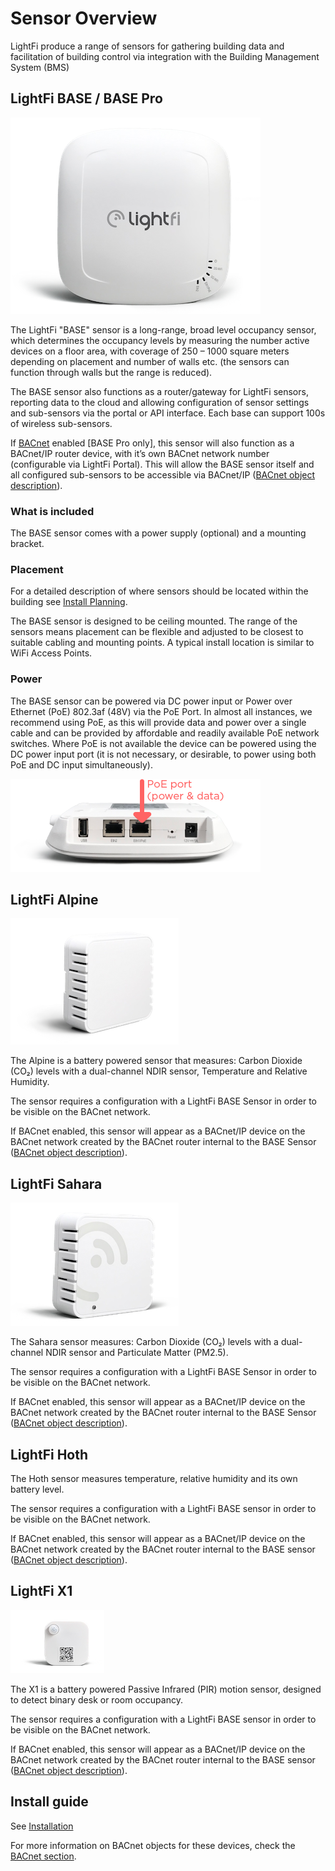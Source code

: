 # Sensor Overview

LightFi produce a range of sensors for gathering building data and facilitation of building control via integration with the Building Management System (BMS)

## LightFi BASE / BASE Pro

<!-- ![BASE sensor](../img/sensors/install/1_Base@300x.png){: style="height:300px;width:300px"} -->
![BASE sensor](../img/sensors/Overview_Base_front_400px.png)

The LightFi "BASE" sensor is a long-range, broad level occupancy sensor, which determines the occupancy levels by measuring the number active devices on a floor area, with coverage of 250 – 1000 square meters depending on placement and number of walls etc. (the sensors can function through walls but the range is reduced).

The BASE sensor also functions as a router/gateway for LightFi sensors, reporting data to the cloud and allowing configuration of sensor settings and sub-sensors via the portal or API interface.
Each base can support 100s of wireless sub-sensors.

If [BACnet](BACnet.md) enabled [BASE Pro only], this sensor will also function as a BACnet/IP router device, with it’s own BACnet network number (configurable via LightFi Portal). This will allow the BASE sensor itself and all configured sub-sensors to be accessible via BACnet/IP ([BACnet object description](BACnet.md/#lightfi-base)).

### What is included

The BASE sensor comes with a power supply (optional) and a mounting bracket.

### Placement
For a detailed description of where sensors should be located within the building
see [Install Planning](01_install_planning.md#sensor-layout).

The BASE sensor is designed to be ceiling mounted.
The range of the sensors means placement can be flexible and
adjusted to be closest to suitable cabling and mounting points.
A typical install location is similar to WiFi Access Points.

### Power
The BASE sensor can be powered via DC power input or Power over Ethernet (PoE) 802.3af
(48V) via the PoE Port. In almost all instances, we recommend using PoE, as this will
provide data and power over a single cable and can be provided
by affordable and readily available PoE network switches.
Where PoE is not available the device can be powered using the DC power input port (it is not necessary, or desirable, to power using both PoE and DC input simultaneously).

![PoE Port](../img/sensors/Base_PoE-400px.png)

## LightFi Alpine

![Alpine sensor](../img/sensors/Overview_Alpine_side.png)

The Alpine is a battery powered sensor that measures: Carbon Dioxide (CO₂) levels with a dual-channel NDIR sensor, Temperature and Relative Humidity.

The sensor requires a configuration with a LightFi BASE Sensor in order to be visible on the BACnet network.

If BACnet enabled, this sensor will appear as a BACnet/IP device on the BACnet network created by the BACnet router internal to the BASE Sensor ([BACnet object description](BACnet.md/#lightfi-alpine)).

## LightFi Sahara
![Sahara sensor](../img/sensors/Overview_Sahara_side.png)

The Sahara sensor measures: Carbon Dioxide (CO₂) levels with a dual-channel NDIR sensor and Particulate Matter (PM2.5).

The sensor requires a configuration with a LightFi BASE Sensor in order to be visible on the BACnet network.

If BACnet enabled, this sensor will appear as a BACnet/IP device on the BACnet network created by the BACnet router internal to the BASE Sensor ([BACnet object description](BACnet.md/#lightfi-sahara)).

## LightFi Hoth

The Hoth sensor measures temperature, relative humidity and its own battery level.

The sensor requires a configuration with a LightFi BASE sensor in order to be visible on the BACnet network.

If BACnet enabled, this sensor will appear as a BACnet/IP device on the BACnet network created by the BACnet router internal to the BASE sensor ([BACnet object description](BACnet.md/#lightfi-hoth)).

## LightFi X1

![X1 sensor](../img/sensors/Overview_X1_front.png)

The X1 is a battery powered Passive Infrared (PIR) motion sensor, designed to detect binary desk or room occupancy. 

The sensor requires a configuration with a LightFi BASE sensor in order to be visible on the BACnet network.

If BACnet enabled, this sensor will appear as a BACnet/IP device on the BACnet network created by the BACnet router internal to the BASE sensor ([BACnet object description](BACnet.md/#lightfi-x1)).


## Install guide

See [Installation](./01_install_planning.md)

For more information on BACnet objects for these devices, check the [BACnet section](./BACnet.md).
